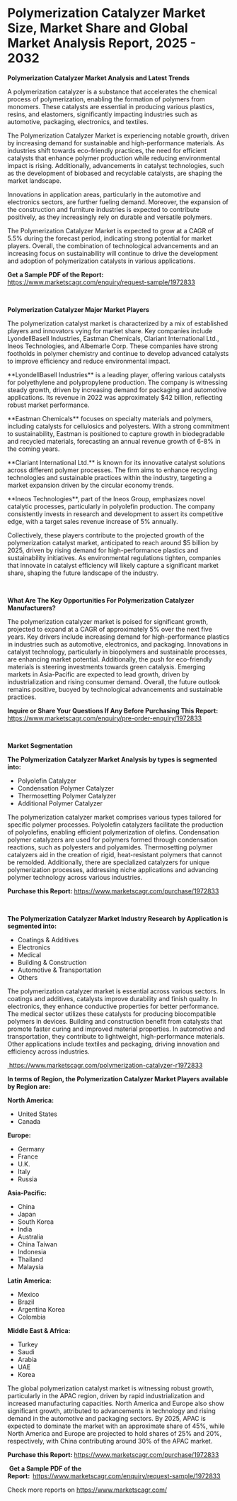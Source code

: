 <p><h1>Polymerization Catalyzer Market Size, Market Share and Global Market Analysis Report, 2025 - 2032</h1></p><p><strong>Polymerization Catalyzer Market Analysis and Latest Trends</strong></p>
<p><p>A polymerization catalyzer is a substance that accelerates the chemical process of polymerization, enabling the formation of polymers from monomers. These catalysts are essential in producing various plastics, resins, and elastomers, significantly impacting industries such as automotive, packaging, electronics, and textiles.</p><p>The Polymerization Catalyzer Market is experiencing notable growth, driven by increasing demand for sustainable and high-performance materials. As industries shift towards eco-friendly practices, the need for efficient catalysts that enhance polymer production while reducing environmental impact is rising. Additionally, advancements in catalyst technologies, such as the development of biobased and recyclable catalysts, are shaping the market landscape.</p><p>Innovations in application areas, particularly in the automotive and electronics sectors, are further fueling demand. Moreover, the expansion of the construction and furniture industries is expected to contribute positively, as they increasingly rely on durable and versatile polymers. </p><p>The Polymerization Catalyzer Market is expected to grow at a CAGR of 5.5% during the forecast period, indicating strong potential for market players. Overall, the combination of technological advancements and an increasing focus on sustainability will continue to drive the development and adoption of polymerization catalysts in various applications.</p></p>
<p><strong>Get a Sample PDF of the Report:&nbsp;</strong> <a href="https://www.marketscagr.com/enquiry/request-sample/1972833?utm_campaign=1998&utm_medium=2&utm_source=Github&utm_content=ia&utm_term=04022025&utm_id=polymerization-catalyzer">https://www.marketscagr.com/enquiry/request-sample/1972833</a></p>
<p>&nbsp;</p>
<p><strong>Polymerization Catalyzer Major Market Players</strong></p>
<p><p>The polymerization catalyst market is characterized by a mix of established players and innovators vying for market share. Key companies include LyondellBasell Industries, Eastman Chemicals, Clariant International Ltd., Ineos Technologies, and Albemarle Corp. These companies have strong footholds in polymer chemistry and continue to develop advanced catalysts to improve efficiency and reduce environmental impact.</p><p>**LyondellBasell Industries** is a leading player, offering various catalysts for polyethylene and polypropylene production. The company is witnessing steady growth, driven by increasing demand for packaging and automotive applications. Its revenue in 2022 was approximately $42 billion, reflecting robust market performance.</p><p>**Eastman Chemicals** focuses on specialty materials and polymers, including catalysts for cellulosics and polyesters. With a strong commitment to sustainability, Eastman is positioned to capture growth in biodegradable and recycled materials, forecasting an annual revenue growth of 6-8% in the coming years.</p><p>**Clariant International Ltd.** is known for its innovative catalyst solutions across different polymer processes. The firm aims to enhance recycling technologies and sustainable practices within the industry, targeting a market expansion driven by the circular economy trends.</p><p>**Ineos Technologies**, part of the Ineos Group, emphasizes novel catalytic processes, particularly in polyolefin production. The company consistently invests in research and development to assert its competitive edge, with a target sales revenue increase of 5% annually.</p><p>Collectively, these players contribute to the projected growth of the polymerization catalyst market, anticipated to reach around $5 billion by 2025, driven by rising demand for high-performance plastics and sustainability initiatives. As environmental regulations tighten, companies that innovate in catalyst efficiency will likely capture a significant market share, shaping the future landscape of the industry.</p></p>
<p>&nbsp;</p>
<p><strong>What Are The Key Opportunities For Polymerization Catalyzer Manufacturers?</strong></p>
<p><p>The polymerization catalyzer market is poised for significant growth, projected to expand at a CAGR of approximately 5% over the next five years. Key drivers include increasing demand for high-performance plastics in industries such as automotive, electronics, and packaging. Innovations in catalyst technology, particularly in biopolymers and sustainable processes, are enhancing market potential. Additionally, the push for eco-friendly materials is steering investments towards green catalysis. Emerging markets in Asia-Pacific are expected to lead growth, driven by industrialization and rising consumer demand. Overall, the future outlook remains positive, buoyed by technological advancements and sustainable practices.</p></p>
<p><strong>Inquire or Share Your Questions If Any Before Purchasing This Report:</strong> <a href="https://www.marketscagr.com/enquiry/pre-order-enquiry/1972833?utm_campaign=1998&utm_medium=2&utm_source=Github&utm_content=ia&utm_term=04022025&utm_id=polymerization-catalyzer">https://www.marketscagr.com/enquiry/pre-order-enquiry/1972833</a></p>
<p>&nbsp;</p>
<p><strong>Market Segmentation</strong></p>
<p><strong>The Polymerization Catalyzer Market Analysis by types is segmented into:</strong></p>
<p><ul><li>Polyolefin Catalyzer</li><li>Condensation Polymer Catalyzer</li><li>Thermosetting Polymer Catalyzer</li><li>Additional Polymer Catalyzer</li></ul></p>
<p><p>The polymerization catalyzer market comprises various types tailored for specific polymer processes. Polyolefin catalyzers facilitate the production of polyolefins, enabling efficient polymerization of olefins. Condensation polymer catalyzers are used for polymers formed through condensation reactions, such as polyesters and polyamides. Thermosetting polymer catalyzers aid in the creation of rigid, heat-resistant polymers that cannot be remolded. Additionally, there are specialized catalyzers for unique polymerization processes, addressing niche applications and advancing polymer technology across various industries.</p></p>
<p><strong>Purchase this Report:&nbsp;</strong><a href="https://www.marketscagr.com/purchase/1972833?utm_campaign=1998&utm_medium=2&utm_source=Github&utm_content=ia&utm_term=04022025&utm_id=polymerization-catalyzer">https://www.marketscagr.com/purchase/1972833</a></p>
<p>&nbsp;</p>
<p><strong>The Polymerization Catalyzer Market Industry Research by Application is segmented into:</strong></p>
<p><ul><li>Coatings & Additives</li><li>Electronics</li><li>Medical</li><li>Building & Construction</li><li>Automotive & Transportation</li><li>Others</li></ul></p>
<p><p>The polymerization catalyzer market is essential across various sectors. In coatings and additives, catalysts improve durability and finish quality. In electronics, they enhance conductive properties for better performance. The medical sector utilizes these catalysts for producing biocompatible polymers in devices. Building and construction benefit from catalysts that promote faster curing and improved material properties. In automotive and transportation, they contribute to lightweight, high-performance materials. Other applications include textiles and packaging, driving innovation and efficiency across industries.</p></p>
<p><a href="https://www.marketscagr.com/polymerization-catalyzer-r1972833?utm_campaign=1998&utm_medium=2&utm_source=Github&utm_content=ia&utm_term=04022025&utm_id=polymerization-catalyzer">&nbsp;https://www.marketscagr.com/polymerization-catalyzer-r1972833</a></p>
<p><strong>In terms of Region, the Polymerization Catalyzer Market Players available by Region are:</strong></p>
<p>
    <p> <strong> North America: </strong>
        <ul>
            <li>United States</li>
            <li>Canada</li>
        </ul>
        </p> 
    <p> <strong> Europe: </strong>
        <ul>
            <li>Germany</li>
            <li>France</li>
            <li>U.K.</li>
            <li>Italy</li>
            <li>Russia</li>
        </ul>
        </p> 
    <p> <strong> Asia-Pacific: </strong>
        <ul>
            <li>China</li>
            <li>Japan</li>
            <li>South Korea</li>
            <li>India</li>
            <li>Australia</li>
            <li>China Taiwan</li>
            <li>Indonesia</li>
            <li>Thailand</li>
            <li>Malaysia</li>
        </ul>
        </p> 
    <p> <strong> Latin America: </strong>
        <ul>
            <li>Mexico</li>
            <li>Brazil</li>
            <li>Argentina Korea</li>
            <li>Colombia</li>
        </ul>
        </p> 
    <p> <strong> Middle East & Africa: </strong>
        <ul>
            <li>Turkey</li>
            <li>Saudi</li>
            <li>Arabia</li>
            <li>UAE</li>
            <li>Korea</li>
        </ul>
    </p>
    </p>
<p><p>The global polymerization catalyst market is witnessing robust growth, particularly in the APAC region, driven by rapid industrialization and increased manufacturing capacities. North America and Europe also show significant growth, attributed to advancements in technology and rising demand in the automotive and packaging sectors. By 2025, APAC is expected to dominate the market with an approximate share of 45%, while North America and Europe are projected to hold shares of 25% and 20%, respectively, with China contributing around 30% of the APAC market.</p></p>
<p><strong>Purchase this Report: </strong><a href="https://www.marketscagr.com/purchase/1972833?utm_campaign=1998&utm_medium=2&utm_source=Github&utm_content=ia&utm_term=04022025&utm_id=polymerization-catalyzer">https://www.marketscagr.com/purchase/1972833</a></p>
<p>&nbsp;<strong>Get a Sample PDF of the Report:&nbsp;&nbsp;</strong><a href="https://www.marketscagr.com/enquiry/request-sample/1972833?utm_campaign=1998&utm_medium=2&utm_source=Github&utm_content=ia&utm_term=04022025&utm_id=polymerization-catalyzer">https://www.marketscagr.com/enquiry/request-sample/1972833</a></p>
<p><strong></strong></p>
<p>Check more reports on <a href="https://www.marketscagr.com/?utm_campaign=1998&utm_medium=2&utm_source=Github&utm_content=ia&utm_term=04022025&utm_id=polymerization-catalyzer">https://www.marketscagr.com/</a></p>